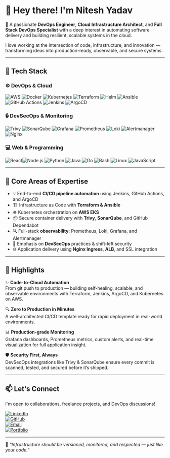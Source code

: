 # 👋 Hey there! I'm Nitesh Yadav

🚀 A passionate **DevOps Engineer**, **Cloud Infrastructure Architect**, and **Full Stack DevOps Specialist** with a deep interest in automating software delivery and building resilient, scalable systems in the cloud.

I love working at the intersection of code, infrastructure, and innovation — transforming ideas into production-ready, observable, and secure systems.

---

## 🚀 Tech Stack

### ⚙️ DevOps & Cloud

![AWS](https://img.shields.io/badge/AWS-232F3E?style=flat&logo=amazonaws&logoColor=white)   ![Docker](https://img.shields.io/badge/Docker-2496ED?style=flat&logo=docker&logoColor=white)
![Kubernetes](https://img.shields.io/badge/Kubernetes-326CE5?style=flat&logo=kubernetes) ![Terraform](https://img.shields.io/badge/Terraform-7B42BC?style=flat&logo=terraform)
![Helm](https://img.shields.io/badge/Helm-0F1689?style=flat&logo=helm) ![Ansible](https://img.shields.io/badge/Ansible-EE0000?style=flat&logo=ansible)
![GitHub Actions](https://img.shields.io/badge/GitHub_Actions-2088FF?style=flat&logo=github-actions) ![Jenkins](https://img.shields.io/badge/Jenkins-D24939?style=flat&logo=jenkins)
![ArgoCD](https://img.shields.io/badge/ArgoCD-EF7B4D?style=flat&logo=argo)

### 🔒 DevSecOps & Monitoring

![Trivy](https://img.shields.io/badge/Trivy-0F172A?style=flat&logo=trivy) ![SonarQube](https://img.shields.io/badge/SonarQube-4E9BCD?style=flat&logo=sonarqube)
![Grafana](https://img.shields.io/badge/Grafana-F46800?style=flat&logo=grafana) ![Prometheus](https://img.shields.io/badge/Prometheus-E6522C?style=flat&logo=prometheus)
![Loki](https://img.shields.io/badge/Loki-3C3C3C?style=flat&logo=loki) ![Alertmanager](https://img.shields.io/badge/Alertmanager-FF5F5F?style=flat)
![Nginx](https://img.shields.io/badge/Nginx-009639?style=flat&logo=nginx)

### 💻 Web & Programming

![React](https://img.shields.io/badge/React-61DAFB?style=flat&logo=react)![Node.js](https://img.shields.io/badge/Node.js-339933?logo=nodedotjs&logoColor=white&style=flat)
![Python](https://img.shields.io/badge/Python-3776AB?style=flat&logo=python) ![Java](https://img.shields.io/badge/Java-007396?style=flat&logo=java) ![Go](https://img.shields.io/badge/Go-00ADD8?style=flat&logo=go) ![Bash](https://img.shields.io/badge/Bash-4EAA25?style=flat&logo=gnubash)
![Linux](https://img.shields.io/badge/Linux-FCC624?style=flat&logo=linux) ![JavaScript](https://img.shields.io/badge/JavaScript-F7DF1E?style=flat&logo=javascript)


---

## 📌 Core Areas of Expertise

- 💡 End-to-end **CI/CD pipeline automation** using Jenkins, GitHub Actions, and ArgoCD
- 🏗 Infrastructure as Code with **Terraform & Ansible**
- ☸️ Kubernetes orchestration on **AWS EKS**
- 📦 Secure container delivery with **Trivy**, **SonarQube**, and GitHub Dependabot
- 🔍 Full-stack **observability**: Prometheus, Loki, Grafana, and Alertmanager
- 🔐 Emphasis on **DevSecOps** practices & shift-left security
- 🌐 Application delivery using **Nginx Ingress**, **ALB**, and SSL integration

---

## 🌟 Highlights

✨ **Code-to-Cloud Automation**  
From git push to production — building self-healing, scalable, and observable environments with Terraform, Jenkins, ArgoCD, and Kubernetes on AWS.

🔍 **Zero to Production in Minutes**  
A well-architected CI/CD template ready for rapid deployment in real-world environments.

📊 **Production-grade Monitoring**  
Grafana dashboards, Prometheus metrics, custom alerts, and real-time visualization for full application insight.

🛡️ **Security First, Always**  
DevSecOps integrations like Trivy & SonarQube ensure every commit is scanned, tested, and secured before it’s shipped.

---

## 📫 Let's Connect

I'm open to collaborations, freelance projects, and DevOps discussions!



[![LinkedIn](https://img.shields.io/badge/LinkedIn-blue?style=flat&logo=linkedin)](https://linkedin.com/in/niteshyadav-devops)  
[![GitHub](https://img.shields.io/badge/GitHub-000000?style=flat&logo=github)](https://github.com/NORTEX0030)  
[![Email](https://img.shields.io/badge/Gmail-D14836?style=flat&logo=gmail)](mailto:yadavnitesh2003@gmail.com)  
[![Portfolio](https://img.shields.io/badge/Website-devopsbynitesh.cloud-0A0A0A?style=flat&logo=google-chrome&logoColor=white)](https://www.devopsbynitesh.cloud/)


---

🔗 *“Infrastructure should be versioned, monitored, and respected — just like your code.”*
